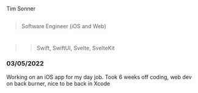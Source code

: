 ### 
Tim Sonner
##
> Software Engineer (iOS and Web)
#
> > Swift, SwiftUI, Svelte, SvelteKit  

### 03/05/2022
Working on an iOS app for my day job. Took 6 weeks off coding, web dev on back burner, nice to be back in Xcode



